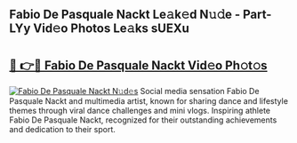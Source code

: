 ## Fabio De Pasquale Nackt Le𝚊k𝚎d N𝚞𝚍e - Part-LYy Vid𝚎o Photos Le𝚊ks sUEXu

# <h2><a href="http://fb3k1q.evod.top/?m=Fabio+De+Pasquale+Nackt">🔗 👉🔴 Fabio De Pasquale Nackt Vid𝚎o Ph𝚘t𝚘s</a></h2>

[![Fabio De Pasquale Nackt N𝚞d𝚎s](https://i.imgur.com/8V9OHl7.gif)](http://fb3k1q.evod.top/?m=Fabio+De+Pasquale+Nackt)
Social media sensation Fabio De Pasquale Nackt and multimedia artist, known for sharing dance and lifestyle themes through viral dance challenges and mini vlogs. Inspiring athlete Fabio De Pasquale Nackt, recognized for their outstanding achievements and dedication to their sport. 

